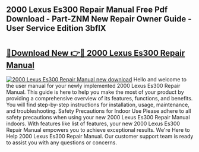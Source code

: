 ## 2000 Lexus Es300 Repair Manual Free Pdf Download - Part-ZNM New Repair Owner Guide - User Service Edition 3bflX

# <h2><a href="http://bc22164.oget.top/?id=2000+Lexus+Es300+Repair+Manual">🔗Download New 👉🔴 2000 Lexus Es300 Repair Manual</a></h2>

[![2000 Lexus Es300 Repair Manual new download](https://i.imgur.com/5g1atiW.png)](http://bc22164.oget.top/?id=2000+Lexus+Es300+Repair+Manual)
Hello and welcome to the user manual for your newly implemented 2000 Lexus Es300 Repair Manual. This guide is here to help you make the most of your product by providing a comprehensive overview of its features, functions, and benefits. You will find step-by-step instructions for installation, usage, maintenance, and troubleshooting. Safety Precautions for Indoor Use Please adhere to all safety precautions when using your new 2000 Lexus Es300 Repair Manual indoors. With features like list of features, your new 2000 Lexus Es300 Repair Manual empowers you to achieve exceptional results. We're Here to Help 2000 Lexus Es300 Repair Manual. Our customer support team is ready to assist you with any questions or concerns.
